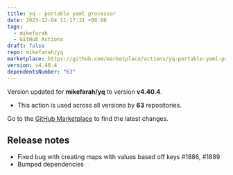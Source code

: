 ```yaml
---
title: yq - portable yaml processor
date: 2023-12-04 11:17:31 +00:00
tags:
  - mikefarah
  - GitHub Actions
draft: false
repo: mikefarah/yq
marketplace: https://github.com/marketplace/actions/yq-portable-yaml-processor
version: v4.40.4
dependentsNumber: "63"
---
```



Version updated for **mikefarah/yq** to version **v4.40.4**.
- This action is used across all versions by **63** repositories.

Go to the [GitHub Marketplace](https://github.com/marketplace/actions/yq-portable-yaml-processor) to find the latest changes.

## Release notes

  - Fixed bug with creating maps with values based off keys #1886, #1889
  - Bumped dependencies
